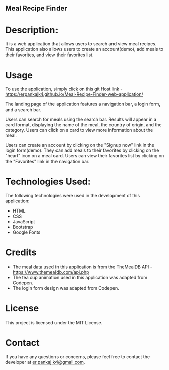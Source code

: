 ## Meal Recipe Finder

# Description:
It is a web application that allows users to search and view meal recipes. This application also allows users to create an account(demo), add meals to their favorites, and view their favorites list.

# Usage
To use the application, simply click on this git Host link - https://erpankajk4.github.io/Meal-Recipe-Finder-web-application/

The landing page of the application features a navigation bar, a login form, and a search bar.

Users can search for meals using the search bar. Results will appear in a card format, displaying the name of the meal, the country of origin, and the category. Users can click on a card to view more information about the meal.

Users can create an account by clicking on the "Signup now" link in the login form(demo). They can add meals to their favorites by clicking on the "heart" icon on a meal card. Users can view their favorites list by clicking on the "Favorites" link in the navigation bar.

# Technologies Used:
The following technologies were used in the development of this application:
- HTML
- CSS
- JavaScript
- Bootstrap
- Google Fonts

# Credits
- The meal data used in this application is from the TheMealDB API - https://www.themealdb.com/api.php
- The tea cup animation used in this application was adapted from Codepen.
- The login form design was adapted from Codepen.

# License
This project is licensed under the MIT License.

# Contact
If you have any questions or concerns, please feel free to contact the developer at er.pankaj.k4@gmail.com.





